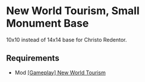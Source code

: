# New World Tourism, Small Monument Base

10x10 instead of 14x14 base for Christo Redentor.

## Requirements

- Mod [[Gameplay] New World Tourism](https://github.com/anno-mods/New-World-Tourism)
